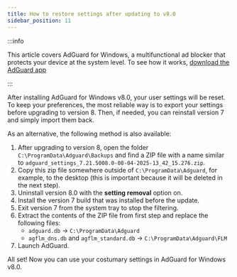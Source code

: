 ```yaml
---
title: How to restore settings after updating to v8.0
sidebar_position: 11
---
```


:::info

This article covers AdGuard for Windows, a multifunctional ad blocker that protects your device at the system level. To see how it works, [download the AdGuard app](https://agrd.io/download-kb-adblock)

:::

After installing AdGuard for Windows v8.0, your user settings will be reset. To keep your preferences, the most reliable way is to export your settings before upgrading to version 8. Then, if needed, you can reinstall version 7 and simply import them back.

As an alternative, the following method is also available:

1. After upgrading to version 8, open the folder `C:\ProgramData\Adguard\Backups` and find a ZIP file with a name similar to `adguard_settings_7.21.5008.0-08-04-2025-13_42_15.276.zip`.
2. Copy this zip file somewhere outside of `C:\ProgramData\Adguard`, for example, to the desktop (this is important because it will be deleted in the next step).
3. Uninstall version 8.0 with the **setting removal** option on.  
4. Install the version 7 build that was installed before the update.  
5. Exit version 7 from the system tray to stop the filtering.  
6. Extract the contents of the ZIP file from first step and replace the following files:  
   - `adguard.db` → `C:\ProgramData\Adguard`  
   - `agflm_dns.db` and `agflm_standard.db` → `C:\ProgramData\Adguard\FLM`  
7. Launch AdGuard.

All set! Now you can use your costumary settings in AdGuard for Windows v8.0.
